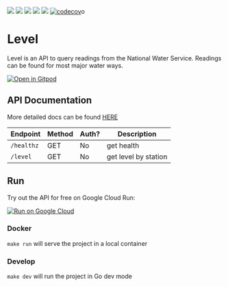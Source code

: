 ![](https://github.com/gabeduke/level/workflows/Test/badge.svg)
![](https://github.com/gabeduke/level/workflows/Lint/badge.svg)
![](https://github.com/gabeduke/level/workflows/Fmt/badge.svg)
![](https://github.com/gabeduke/level/workflows/Tag/badge.svg)
![](https://github.com/gabeduke/level/workflows/Release/badge.svg)
[![codecov](https://codecov.io/gh/gabeduke/level/branch/master/graph/badge.svg)](https://codecov.io/gh/gabeduke/level)o

# Level

Level is an API to query readings from the National Water Service. Readings can be found for most major water ways. 

[![Open in Gitpod](https://gitpod.io/button/open-in-gitpod.svg)](https://gitpod.io/#https://github.com/gabeduke/level)

## API Documentation

More detailed docs can be found [HERE](https://gabeduke.github.io/level/)

<!-- markdown-swagger -->
 Endpoint   | Method | Auth? | Description         
 ---------- | ------ | ----- | --------------------
 `/healthz` | GET    | No    | get health          
 `/level`   | GET    | No    | get level by station
<!-- /markdown-swagger -->

## Run

Try out the API for free on Google Cloud Run:

[![Run on Google Cloud](https://storage.googleapis.com/cloudrun/button.svg)](https://console.cloud.google.com/cloudshell/editor?shellonly=true&cloudshell_image=gcr.io/cloudrun/button&cloudshell_git_repo=https://github.com/gabeduke/level.git)

### Docker

`make run` will serve the project in a local container

### Develop

`make dev` will run the project in Go dev mode


